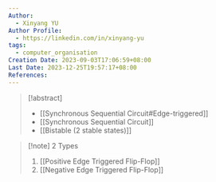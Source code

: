 ```yaml
---
Author:
  - Xinyang YU
Author Profile:
  - https://linkedin.com/in/xinyang-yu
tags:
  - computer_organisation
Creation Date: 2023-09-03T17:06:59+08:00
Last Date: 2023-12-25T19:57:17+08:00
References: 
---
```

>[!abstract]
>- [[Synchronous Sequential Circuit#Edge-triggered]]
>- [[Synchronous Sequential Circuit]]
>- [[Bistable (2 stable states)]]





>[!note] 2 Types
>1. [[Positive Edge Triggered Flip-Flop]]
>2. [[Negative Edge Triggered Flip-Flop]]